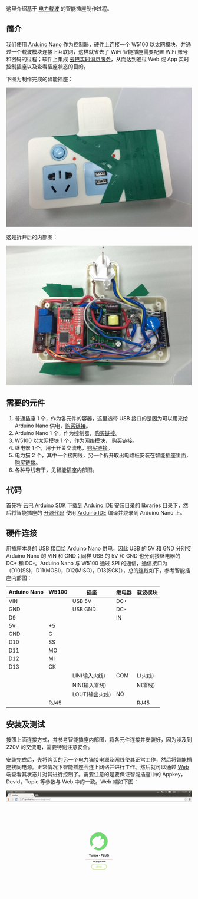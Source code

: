 这里介绍基于 [电力载波][1] 的智能插座制作过程。

简介
--------

我们使用 [Arduino Nano][2] 作为控制器，硬件上连接一个 W5100 以太网模块，并通过一个载波模块连接上互联网，这样就省去了 WiFi 智能插座需要配置 WiFi 账号和密码的过程；软件上集成 [云巴实时消息服务][3]，从而达到通过 Web 或 App 实时控制插座以及查看插座状态的目的。

下图为制作完成的智能插座：

![1.jpg](../images/1.jpg)

这是拆开后的内部图：

![2.jpg](../images/2.jpg)

需要的元件
--------

1. 普通插座 1 个，作为各元件的容器，这里选带 USB 接口的是因为可以用来给 Arduino Nano 供电，[购买链接][4]。
2. Arduino Nano 1 个，作为控制器，[购买链接][5]。
3. W5100 以太网模块 1 个，作为网络模块， [购买链接][6]。
4. 继电器 1 个，用于开关交流电，[购买链接][7]。
5. 电力猫 2 个，其中一个接网线，另一个拆开取出电路板安装在智能插座里面，[购买链接][8]。
6. 各种导线若干，见智能插座内部图。

代码
--------

首先将 [云巴 Arduino SDK][12] 下载到 [Arduino IDE][10] 安装目录的 libraries 目录下，然后将智能插座的 [开源代码][9] 使用 [Arduino IDE][10] 编译并烧录到 Arduino Nano 上。

硬件连接
--------

用插座本身的 USB 接口给 Arduino Nano 供电，因此 USB 的 5V 和 GND 分别接 Arduino Nano 的 VIN 和 GND；同样 USB 的 5V 和 GND 也分别接继电器的 DC+ 和 DC-。Arduino Nano 与 W5100 通过 SPI 的通信，通信接口为（D10(SS)，D11(MOSI)，D12(MISO)，D13(SCK)），总的连线如下，参考智能插座内部图：

| Arduino Nano | W5100 | 插座 | 继电器 | 载波模块 |
|--------|--------|--------|--------|--------|
| VIN |  | USB 5V | DC+ |  |
| GND |  | USB GND | DC- |  |
| D9 |  |  | IN |  |
| 5V | +5 |  |  |  |
| GND | G |  |  |  |
| D10 | SS |  |  |  |
| D11 | MO |  |  |  |
| D12 | MI |  |  |  |
| D13 | CK |  |  |  |
|  |  | LIN(输入火线) | COM | L(火线) |
|  |  | NIN(输入零线) |  | N(零线) |
|  |  | LOUT(输出火线) | NO |  |
|  | RJ45 |  |  | RJ45 |

安装及测试
------

按照上面连接方式，并参考智能插座内部图，将各元件连接并安装好，因为涉及到 220V 的交流电，需要特别注意安全。

安装完成后，先将购买的另一个电力猫接电源及网线使其正常工作，然后将智能插座接同电源。正常情况下智能插座会连上网络并进行工作。然后就可以通过 [Web][11] 端查看其状态并对其进行控制了。需要注意的是要保证智能插座中的 Appkey，Devid，Topic 等参数与 Web 中的一致。Web 端如下图：

![3.png](../images/3.png)

[1]: http://baike.baidu.com/link?url=Ca4yLvcnBnkrDtn90-njvbcGyial1nmojsY_3XqFi2RbO0fYYXcSGliIn4_jKv3KnJ3kPpOujq-kJhfUrllB_a
[2]: https://www.arduino.cc/en/Main/ArduinoBoardNano
[3]: http://yunba.io
[4]: https://detail.tmall.com/item.htm?id=42672992236&spm=a1z09.2.0.0.BW6MaH&_u=m3u3sjdfaf3&skuId=72553390171
[5]: https://detail.tmall.com/item.htm?id=523757480736&spm=a1z09.2.0.0.YEN2J3&_u=m3u3sjd196f
[6]: https://item.taobao.com/item.htm?spm=a1z09.2.0.0.YEN2J3&id=45850454721&_u=m3u3sjd290e
[7]: https://detail.tmall.com/item.htm?id=39511836174&spm=a1z09.2.0.0.BW6MaH&_u=m3u3sjd3e42
[8]: http://item.jd.com/773860.html
[9]: https://github.com/shdxiang/yunba-smartoffice/blob/master/arduino/sketch_plug/sketch_plug.ino
[10]: https://www.arduino.cc/en/Main/Software
[11]: http://f1.yunba.io/yunba-plug-new/
[12]: https://github.com/shdxiang/yunba-arduino-sdk
